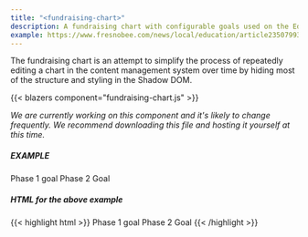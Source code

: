 ```yaml
---
title: "<fundraising-chart>"
description: A fundraising chart with configurable goals used on the Education Lab pages.
example: https://www.fresnobee.com/news/local/education/article235079937.html
---
```


<script src="/components/fundraising-chart.js"></script>

The fundraising chart is an attempt to simplify the process of repeatedly editing a chart in the content management system over time by hiding most of the structure and styling in the Shadow DOM. 

{{< blazers component="fundraising-chart.js" >}}

*We are currently working on this component and it's likely to change frequently. We recommend downloading this file and hosting it yourself at this time.*

##### EXAMPLE
<div class="story-module">
<fundraising-chart collected="246000" goal="600000">
  <chart-phase value="300000">Phase 1 goal</chart-phase>
  <chart-phase value="600000">Phase 2 Goal</chart-phase>
</fundraising-chart>
</div>

##### HTML for the above example

{{< highlight html >}}
<fundraising-chart collected="246000" goal="600000">
  <chart-phase value="300000">Phase 1 goal</chart-phase>
  <chart-phase value="600000">Phase 2 Goal</chart-phase>
</fundraising-chart>
{{< /highlight >}}
